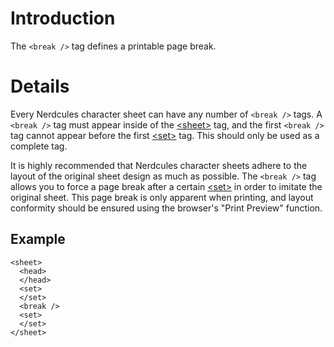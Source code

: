 # Introduction #

The `<break />` tag defines a printable page break.


# Details #

Every Nerdcules character sheet can have any number of `<break />` tags. A `<break />` tag must appear inside of the [&lt;sheet&gt;](TagSheet.md) tag, and the first `<break />` tag cannot appear before the first [&lt;set&gt;](TagSet.md) tag. This should only be used as a complete tag.

It is highly recommended that Nerdcules character sheets adhere to the layout of the original sheet design as much as possible. The `<break />` tag allows you to force a page break after a certain [&lt;set&gt;](TagSet.md) in order to imitate the original sheet. This page break is only apparent when printing, and layout conformity should be ensured using the browser's "Print Preview" function.

## Example ##

```
<sheet>
  <head>
  </head>
  <set>
  </set>
  <break />
  <set>
  </set>
</sheet>
```